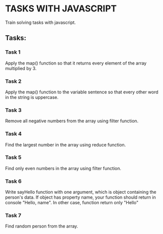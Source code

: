 # TASKS WITH JAVASCRIPT

Train solving tasks with javascript.

## Tasks:

### Task 1 
Apply the map() function so that it returns every element of the array multiplied by 3.

### Task 2
Apply the map() function to the variable sentence so that every other word in the string is uppercase.

### Task 3
Remove all negative numbers from the array using filter function.

### Task 4
Find the largest number in the array using reduce function.
 
### Task 5
Find only even numbers in the array using filter function.

### Task 6
Write sayHello function with one argument, which is object containing the person's data. If object has property name, your function should return in console "Hello, name". In other case, function return only "Hello"

### Task 7
 Find random person from the array.
